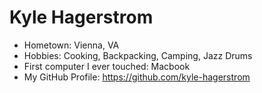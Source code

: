 # Kyle Hagerstrom

- Hometown: Vienna, VA
- Hobbies: Cooking, Backpacking, Camping, Jazz Drums
- First computer I ever touched: Macbook
- My GitHub Profile: https://github.com/kyle-hagerstrom
